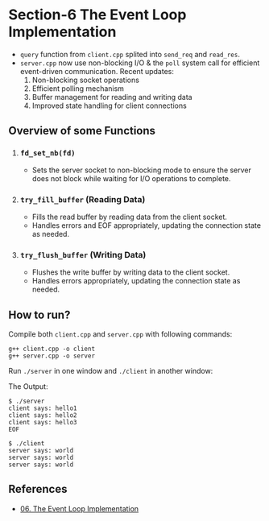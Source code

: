 # Section-6 The Event Loop Implementation
- `query` function from `client.cpp` splited into `send_req` and `read_res`.
- `server.cpp` now use non-blocking I/O & the `poll` system call for efficient event-driven communication. Recent updates:
    1. Non-blocking socket operations
    2. Efficient polling mechanism
    3. Buffer management for reading and writing data
    4. Improved state handling for client connections

## Overview of some Functions

1. ### `fd_set_nb(fd)` 
    - Sets the server socket to non-blocking mode to ensure the server does not block while waiting for I/O operations to complete.

2. ### `try_fill_buffer` (Reading Data)
    - Fills the read buffer by reading data from the client socket.
    - Handles errors and EOF appropriately, updating the connection state as needed.

3. ### `try_flush_buffer` (Writing Data)
    - Flushes the write buffer by writing data to the client socket.
    - Handles errors appropriately, updating the connection state as needed.

## How to run?
Compile both `client.cpp` and `server.cpp` with following commands:
```
g++ client.cpp -o client
g++ server.cpp -o server
```
Run `./server` in one window and `./client` in another window:

The Output:
```
$ ./server
client says: hello1
client says: hello2
client says: hello3
EOF

$ ./client
server says: world
server says: world
server says: world
```
## References
- [06. The Event Loop Implementation](https://build-your-own.org/redis/06_event_loop_impl)
